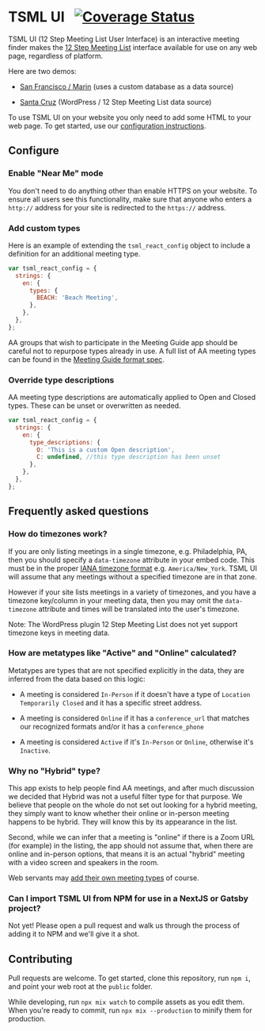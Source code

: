 # TSML UI &nbsp; [![Coverage Status](https://coveralls.io/repos/github/code4recovery/tsml-ui/badge.svg?branch=main)](https://coveralls.io/github/code4recovery/tsml-ui?branch=main)

TSML UI (12 Step Meeting List User Interface) is an interactive meeting finder makes the [12 Step Meeting List](https://github.com/code4recovery/12-step-meeting-list) interface available for use on any web page, regardless of platform.

Here are two demos:

- [San Francisco / Marin](https://aasfmarin.org/meetings) (uses a custom database as a data source)

- [Santa Cruz](https://aasantacruz.org/meeting-guide/) (WordPress / 12 Step Meeting List data source)

To use TSML UI on your website you only need to add some HTML to your web page. To get started, use our [configuration instructions](https://tsml-ui.code4recovery.org).

## Configure

### Enable "Near Me" mode

You don't need to do anything other than enable HTTPS on your website. To ensure all users see this functionality, make sure that anyone who enters a `http://` address for your site is redirected to the `https://` address.

### Add custom types

Here is an example of extending the `tsml_react_config` object to include a definition for an additional meeting type.

```js
var tsml_react_config = {
  strings: {
    en: {
      types: {
        BEACH: 'Beach Meeting',
      },
    },
  },
};
```

AA groups that wish to participate in the Meeting Guide app should be careful not to repurpose types already in use. A full list of AA meeting types can be found in the [Meeting Guide format spec](https://github.com/code4recovery/spec).

### Override type descriptions

AA meeting type descriptions are automatically applied to Open and Closed types. These can be unset or overwritten as needed.

```js
var tsml_react_config = {
  strings: {
    en: {
      type_descriptions: {
        O: 'This is a custom Open description',
        C: undefined, //this type description has been unset
      },
    },
  },
};
```

## Frequently asked questions

### How do timezones work?

If you are only listing meetings in a single timezone, e.g. Philadelphia, PA, then you should specify a `data-timezone` attribute in your embed code. This must be in the proper [IANA timezone format](https://en.wikipedia.org/wiki/List_of_tz_database_time_zones) e.g. `America/New_York`. TSML UI will assume that any meetings without a specified timezone are in that zone.

However if your site lists meetings in a variety of timezones, and you have a timezone key/column in your meeting data, then you may omit the `data-timezone` attribute and times will be translated into the user's timezone.

Note: The WordPress plugin 12 Step Meeting List does not yet support timezone keys in meeting data.

### How are metatypes like "Active" and "Online" calculated?

Metatypes are types that are not specified explicitly in the data, they are inferred from the data based on this logic:

- A meeting is considered `In-Person` if it doesn't have a type of `Location Temporarily Closed` and it has a specific street address.

- A meeting is considered `Online` if it has a `conference_url` that matches our recognized formats and/or it has a `conference_phone`

- A meeting is considered `Active` if it's `In-Person` or `Online`, otherwise it's `Inactive`.

### Why no "Hybrid" type?

This app exists to help people find AA meetings, and after much discussion we decided that Hybrid was not a useful filter type for that purpose. We believe that people on the whole do not set out looking for a hybrid meeting, they simply want to know whether their online or in-person meeting happens to be hybrid. They will know this by its appearance in the list.

Second, while we can infer that a meeting is "online" if there is a Zoom URL (for example) in the listing, the app should not assume that, when there are online and in-person options, that means it is an actual "hybrid" meeting with a video screen and speakers in the room.

Web servants may [add their own meeting types](#add-custom-types) of course.

### Can I import TSML UI from NPM for use in a NextJS or Gatsby project?

Not yet! Please open a pull request and walk us through the process of adding it to NPM and we'll give it a shot.

## Contributing

Pull requests are welcome. To get started, clone this repository, run `npm i`, and point your web root at the `public` folder.

While developing, run `npx mix watch` to compile assets as you edit them. When you're ready to commit, run `npx mix --production` to minify them for production.
